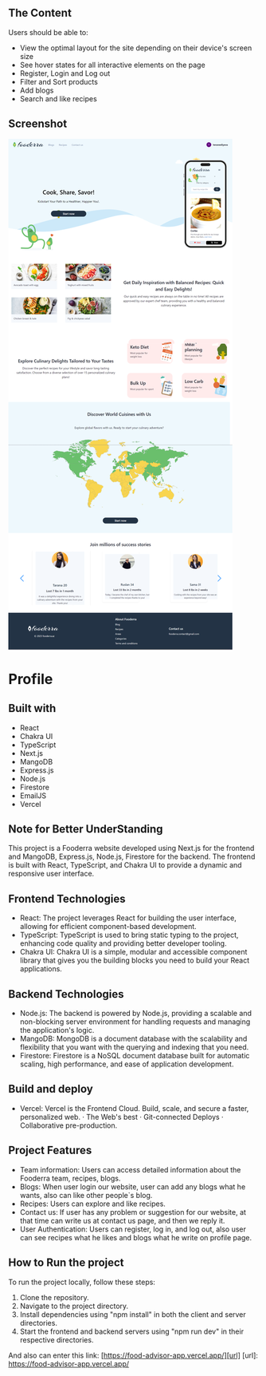 ## The Content

Users should be able to:

- View the optimal layout for the site depending on their device's screen size
- See hover states for all interactive elements on the page
- Register, Login and Log out
- Filter and Sort products
- Add blogs
- Search and like recipes

## Screenshot

![homepage](./public/images/MergedImages%20(1).png)

# Profile

## Built with
- React
- Chakra UI
- TypeScript
- Next.js
- MangoDB
- Express.js
- Node.js
- Firestore
- EmailJS
- Vercel

## Note for Better UnderStanding
This project is a Fooderra website developed using Next.js for the frontend and MangoDB, Express.js, Node.js, Firestore for the backend. The frontend is built with React, TypeScript, and Chakra UI to provide a dynamic and responsive user interface.

## Frontend Technologies
- React: The project leverages React for building the user interface, allowing for efficient component-based development.
- TypeScript: TypeScript is used to bring static typing to the project, enhancing code quality and providing better developer tooling.
- Chakra UI: Chakra UI is a simple, modular and accessible component library that gives you the building blocks you need to build your React applications.

## Backend Technologies
- Node.js: The backend is powered by Node.js, providing a scalable and non-blocking server environment for handling requests and managing the application's logic.
- MangoDB: MongoDB is a document database with the scalability and flexibility that you want with the querying and indexing that you need.
- Firestore: Firestore is a NoSQL document database built for automatic scaling, high performance, and ease of application development.  

## Build and deploy
- Vercel: Vercel is the Frontend Cloud. Build, scale, and secure a faster, personalized web. · The Web's best · Git-connected Deploys · Collaborative pre-production.

## Project Features
- Team information: Users can access detailed information about the Fooderra team, recipes, blogs.
- Blogs: When user login our website, user can add any blogs what he wants, also can like other people`s blog.
- Recipes: Users can explore and like recipes.
- Contact us: If user has any problem or suggestion for our website, at that time can write us at contact us page, and then we reply it.
- User Authentication: Users can register, log in, and log out, also user can see recipes what he likes and blogs what he write on profile page.

## How to Run the project

To run the project locally, follow these steps:
1. Clone the repository.
2. Navigate to the project directory.
3. Install dependencies using "npm install" in both the client and server directories.
4. Start the frontend and backend servers using "npm run dev" in their respective directories.
 
And also can enter this link: 
[https://food-advisor-app.vercel.app/][url]
[url]: https://food-advisor-app.vercel.app/